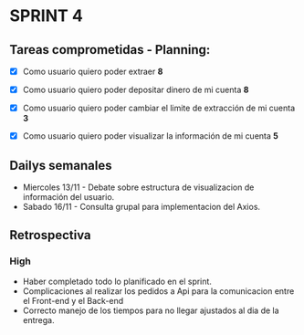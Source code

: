 # SPRINT 4

## Tareas comprometidas - Planning:
- [x] Como usuario quiero poder extraer **8**
- [x] Como usuario quiero poder depositar dinero de mi cuenta **8**
- [x] Como usuario quiero poder cambiar el limite de extracción de mi cuenta **3**
- [x] Como usuario quiero poder visualizar la información de mi cuenta **5**


## Dailys semanales
- Miercoles 13/11 - Debate sobre estructura de visualizacion de información del usuario.
- Sabado 16/11    - Consulta grupal para implementacion del Axios.


## Retrospectiva

### High
- Haber completado todo lo planificado en el sprint.
- Complicaciones al realizar los pedidos a Api para la comunicacion entre el Front-end y el Back-end
- Correcto manejo de los tiempos para no llegar ajustados al dia de la entrega.



